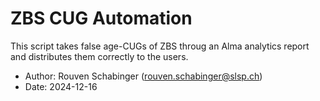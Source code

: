 # ZBS CUG Automation
This script takes false age-CUGs of ZBS throug an Alma analytics report and distributes them correctly to the users.

* Author: Rouven Schabinger (rouven.schabinger@slsp.ch)
* Date: 2024-12-16
